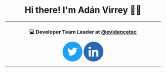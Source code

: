 <div align="center">
  <h1>Hi there! I'm Adán Virrey 🧑‍💻</h1>

  <hr/>

  <h3>💻 Developer Team Leader at <a href="https://twitter.com/evidencetec">@evidencetec</a></h3>

  <div>
    <a href="https://twitter.com/webusaurio">
      <img src="./assets/twitter.svg" />
    </a>
    <a href="https://www.linkedin.com/in/adanvirrey/">
      <img src="./assets/linkedin.svg" />
    </a>
  </div>
</div>

<hr />
